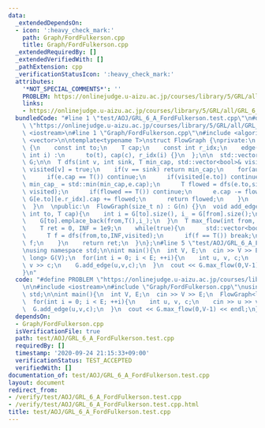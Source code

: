 ```yaml
---
data:
  _extendedDependsOn:
  - icon: ':heavy_check_mark:'
    path: Graph/FordFulkerson.cpp
    title: Graph/FordFulkerson.cpp
  _extendedRequiredBy: []
  _extendedVerifiedWith: []
  _pathExtension: cpp
  _verificationStatusIcon: ':heavy_check_mark:'
  attributes:
    '*NOT_SPECIAL_COMMENTS*': ''
    PROBLEM: https://onlinejudge.u-aizu.ac.jp/courses/library/5/GRL/all/GRL_6_A
    links:
    - https://onlinejudge.u-aizu.ac.jp/courses/library/5/GRL/all/GRL_6_A
  bundledCode: "#line 1 \"test/AOJ/GRL_6_A_FordFulkerson.test.cpp\"\n#define PROBLEM\
    \ \"https://onlinejudge.u-aizu.ac.jp/courses/library/5/GRL/all/GRL_6_A\"\n\n#include\
    \ <iostream>\n#line 1 \"Graph/FordFulkerson.cpp\"\n#include <algorithm>\n#include\
    \ <vector>\n\ntemplate<typename T>\nstruct FlowGraph {\nprivate:\n  struct edge\
    \ {\n    const int to;\n    T cap;\n    const int r_idx;\n    edge(int t, T c,\
    \ int i) :\n      to(t), cap(c), r_idx(i) {}\n  };\n\n  std::vector<std::vector<edge>>\
    \ G;\n\n  T dfs(int v, int sink, T min_cap, std::vector<bool>& visited){\n   \
    \ visited[v] = true;\n    if(v == sink) return min_cap;\n    for(auto& e : G[v]){\n\
    \      if(e.cap == T()) continue;\n      if(visited[e.to]) continue;\n      T\
    \ min_cap_ = std::min(min_cap,e.cap);\n      T flowed = dfs(e.to,sink,min_cap_,\
    \ visited);\n      if(flowed == T()) continue;\n      e.cap -= flowed;\n     \
    \ G[e.to][e.r_idx].cap += flowed;\n      return flowed;\n    }\n    return T();\n\
    \  }\n  \npublic:\n  FlowGraph(size_t n) : G(n) {}\n  void add_edge(int from,\
    \ int to, T cap){\n    int i = G[to].size(), i_ = G[from].size();\n    G[from].emplace_back(to,cap,i);\n\
    \    G[to].emplace_back(from,T(),i_);\n  }\n  T max_flow(int from, int to){\n\
    \    T ret = 0, INF = 1e9;\n    while(true){\n      std::vector<bool> visited(G.size());\n\
    \      T f = dfs(from,to,INF,visited);\n      if(f == T()) break;\n      ret +=\
    \ f;\n    }\n    return ret;\n  }\n};\n#line 5 \"test/AOJ/GRL_6_A_FordFulkerson.test.cpp\"\
    \nusing namespace std;\n\nint main(){\n  int V, E;\n  cin >> V >> E;\n  FlowGraph<long\
    \ long> G(V);\n  for(int i = 0; i < E; ++i){\n    int u, v, c;\n    cin >> u >>\
    \ v >> c;\n    G.add_edge(u,v,c);\n  }\n  cout << G.max_flow(0,V-1) << endl;\n\
    }\n"
  code: "#define PROBLEM \"https://onlinejudge.u-aizu.ac.jp/courses/library/5/GRL/all/GRL_6_A\"\
    \n\n#include <iostream>\n#include \"Graph/FordFulkerson.cpp\"\nusing namespace\
    \ std;\n\nint main(){\n  int V, E;\n  cin >> V >> E;\n  FlowGraph<long long> G(V);\n\
    \  for(int i = 0; i < E; ++i){\n    int u, v, c;\n    cin >> u >> v >> c;\n  \
    \  G.add_edge(u,v,c);\n  }\n  cout << G.max_flow(0,V-1) << endl;\n}\n"
  dependsOn:
  - Graph/FordFulkerson.cpp
  isVerificationFile: true
  path: test/AOJ/GRL_6_A_FordFulkerson.test.cpp
  requiredBy: []
  timestamp: '2020-09-24 21:15:33+09:00'
  verificationStatus: TEST_ACCEPTED
  verifiedWith: []
documentation_of: test/AOJ/GRL_6_A_FordFulkerson.test.cpp
layout: document
redirect_from:
- /verify/test/AOJ/GRL_6_A_FordFulkerson.test.cpp
- /verify/test/AOJ/GRL_6_A_FordFulkerson.test.cpp.html
title: test/AOJ/GRL_6_A_FordFulkerson.test.cpp
---
```

